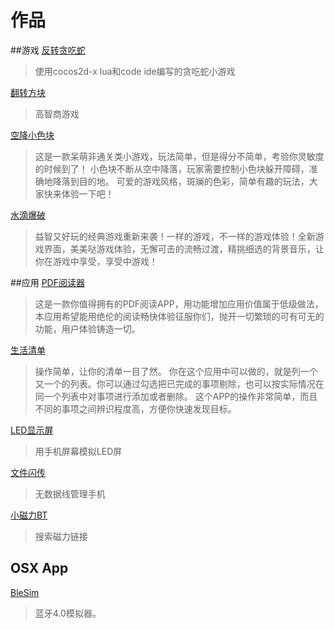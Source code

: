 # 作品

##游戏
[反转贪吃蛇](./反转贪吃蛇.md)
> 使用cocos2d-x lua和code ide编写的贪吃蛇小游戏


[翻转方块](翻转方块.md)
> 高智商游戏

[空降小色块](空降小色块.md)
>这是一款呆萌非通关类小游戏，玩法简单，但是得分不简单，考验你灵敏度的时候到了！
>小色块不断从空中降落，玩家需要控制小色块躲开障碍，准确地降落到目的地。
>可爱的游戏风格，斑斓的色彩，简单有趣的玩法，大家快来体验一下吧！

[水滴爆破](水滴爆破.md)
>益智又好玩的经典游戏重新来袭！一样的游戏，不一样的游戏体验！全新游戏界面，美美哒游戏体验，无懈可击的流畅过渡，精挑细选的背景音乐，让你在游戏中享受，享受中游戏！

##应用
[PDF阅读器](PDF阅读器.md)
>这是一款你值得拥有的PDF阅读APP，用功能增加应用价值属于低级做法，本应用希望能用绝伦的阅读畅快体验征服你们，抛开一切繁琐的可有可无的功能，用户体验铸造一切。

[生活清单](生活清单.md)
>操作简单，让你的清单一目了然。
>你在这个应用中可以做的，就是列一个又一个的列表。你可以通过勾选把已完成的事项剔除，也可以按实际情况在同一个列表中对事项进行添加或者删除。
>这个APP的操作非常简单，而且不同的事项之间辨识程度高，方便你快速发现目标。

[LED显示屏](LED显示屏.md)
>用手机屏幕模拟LED屏

[文件闪传](文件闪传.md)
>无数据线管理手机

[小磁力BT](小磁力BT.md)

> 搜索磁力链接

## OSX App
[BleSim](BleSim.md)
> 蓝牙4.0模拟器。

